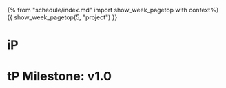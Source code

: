 {% from "schedule/index.md" import show_week_pagetop with context%}
{{ show_week_pagetop(5, "project") }}

# iP

<include src="../../admin/ip-w05.md#body" />

# tP Milestone: v1.0

<include src="../../admin/project-w05-v10.md#main" />